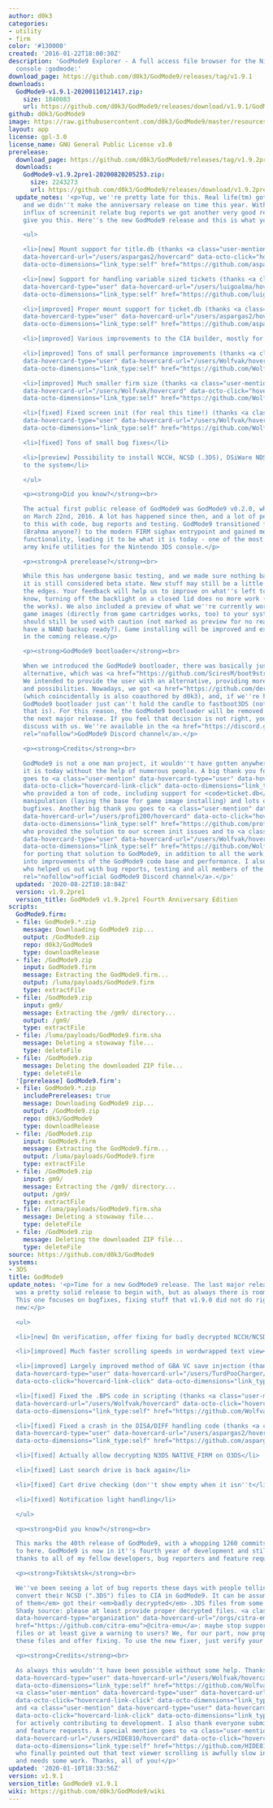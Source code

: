 ```yaml
---
author: d0k3
categories:
- utility
- firm
color: '#130000'
created: '2016-01-22T18:00:30Z'
description: 'GodMode9 Explorer - A full access file browser for the Nintendo 3DS
  console :godmode:'
download_page: https://github.com/d0k3/GodMode9/releases/tag/v1.9.1
downloads:
  GodMode9-v1.9.1-20200110121417.zip:
    size: 1840083
    url: https://github.com/d0k3/GodMode9/releases/download/v1.9.1/GodMode9-v1.9.1-20200110121417.zip
github: d0k3/GodMode9
image: https://raw.githubusercontent.com/d0k3/GodMode9/master/resources/logo.png
layout: app
license: gpl-3.0
license_name: GNU General Public License v3.0
prerelease:
  download_page: https://github.com/d0k3/GodMode9/releases/tag/v1.9.2pre1
  downloads:
    GodMode9-v1.9.2pre1-20200820205253.zip:
      size: 2243273
      url: https://github.com/d0k3/GodMode9/releases/download/v1.9.2pre1/GodMode9-v1.9.2pre1-20200820205253.zip
  update_notes: '<p>Yup, we''re pretty late for this. Real life(tm) got in the way,
    and we didn''t make the anniversary release on time this year. With the recent
    influx of screeninit relate bug reports we got another very good reason to finally
    give you this. Here''s the new GodMode9 release and this is what you get:</p>

    <ul>

    <li>[new] Mount support for title.db (thanks <a class="user-mention" data-hovercard-type="user"
    data-hovercard-url="/users/aspargas2/hovercard" data-octo-click="hovercard-link-click"
    data-octo-dimensions="link_type:self" href="https://github.com/aspargas2">@aspargas2</a>)</li>

    <li>[new] Support for handling variable sized tickets (thanks <a class="user-mention"
    data-hovercard-type="user" data-hovercard-url="/users/luigoalma/hovercard" data-octo-click="hovercard-link-click"
    data-octo-dimensions="link_type:self" href="https://github.com/luigoalma">@luigoalma</a>)</li>

    <li>[improved] Proper mount support for ticket.db (thanks <a class="user-mention"
    data-hovercard-type="user" data-hovercard-url="/users/aspargas2/hovercard" data-octo-click="hovercard-link-click"
    data-octo-dimensions="link_type:self" href="https://github.com/aspargas2">@aspargas2</a>)</li>

    <li>[improved] Various improvements to the CIA builder, mostly for CIA from NCSD</li>

    <li>[improved] Tons of small performance improvements (thanks <a class="user-mention"
    data-hovercard-type="user" data-hovercard-url="/users/Wolfvak/hovercard" data-octo-click="hovercard-link-click"
    data-octo-dimensions="link_type:self" href="https://github.com/Wolfvak">@Wolfvak</a>)</li>

    <li>[improved] Much smaller firm size (thanks <a class="user-mention" data-hovercard-type="user"
    data-hovercard-url="/users/Wolfvak/hovercard" data-octo-click="hovercard-link-click"
    data-octo-dimensions="link_type:self" href="https://github.com/Wolfvak">@Wolfvak</a>)</li>

    <li>[fixed] Fixed screen init (for real this time!) (thanks <a class="user-mention"
    data-hovercard-type="user" data-hovercard-url="/users/Wolfvak/hovercard" data-octo-click="hovercard-link-click"
    data-octo-dimensions="link_type:self" href="https://github.com/Wolfvak">@Wolfvak</a>)</li>

    <li>[fixed] Tons of small bug fixes</li>

    <li>[preview] Possibility to install NCCH, NCSD (.3DS), DSiWare NDS, CIA, NUS/CDN
    to the system</li>

    </ul>

    <p><strong>Did you know?</strong><br>

    The actual first public release of GodMode9 was GodMode9 v0.2.0, which was released
    on March 22nd, 2016. A lot has happened since then, and a lot of people contributed
    to this with code, bug reports and testing. GodMode9 transitioned from early entrypoints
    (Brahma anyone?) to the modern FIRM sighax entrypoint and gained more and more
    functionality, leading it to be what it is today - one of the most important swiss
    army knife utilities for the Nintendo 3DS console.</p>

    <p><strong>A prerelease?</strong><br>

    While this has undergone basic testing, and we made sure nothing bad will happen,
    it is still considered beta state. New stuff may still be a little rough around
    the edges. Your feedback will help us to improve on what''s left to do. We already
    know, turning off the backlight on a closed lid does no more work (a fix is in
    the works). We also included a preview of what we''re currently working on - installing
    game images (directly from game cartridges works, too) to your system. This feature
    should still be used with caution (not marked as preview for no reason, maybe
    have a NAND backup ready?). Game installing will be improved and extended upon
    in the coming release.</p>

    <p><strong>GodMode9 bootloader</strong><br>

    When we introduced the GodMode9 bootloader, there was basically just one other
    alternative, which was <a href="https://github.com/SciresM/boot9strap">boot9strap</a>.
    We intended to provide the user with an alternative, providing more customization
    and possibilities. Nowadays, we got <a href="https://github.com/derrekr/fastboot3DS">fastboot3ds</a>
    (which coincidentally is also coauthored by d0k3), and, if we''re honest, the
    GodMode9 bootloader just can''t hold the candle to fastboot3DS (not as a bootloader,
    that is). For this reason, the GodMode9 bootloader will be removed starting with
    the next major release. If you feel that decision is not right, you''re free to
    discuss with us. We''re available in the <a href="https://discord.gg/EGu6Qxw"
    rel="nofollow">GodMode9 Discord channel</a>.</p>

    <p><strong>Credits</strong><br>

    GodMode9 is not a one man project, it wouldn''t have gotten anywhere near what
    it is today without the help of numerous people. A big thank you for this release
    goes to <a class="user-mention" data-hovercard-type="user" data-hovercard-url="/users/aspargas2/hovercard"
    data-octo-click="hovercard-link-click" data-octo-dimensions="link_type:self" href="https://github.com/aspargas2">@aspargas2</a>,
    who provided a ton of code, including support for <code>ticket.db</code> and <code>title.db</code>
    manipulation (laying the base for game image installing) and lots of other, smaller
    bugfixes. Another big thank you goes to <a class="user-mention" data-hovercard-type="user"
    data-hovercard-url="/users/profi200/hovercard" data-octo-click="hovercard-link-click"
    data-octo-dimensions="link_type:self" href="https://github.com/profi200">@profi200</a>,
    who provided the solution to our screen init issues and to <a class="user-mention"
    data-hovercard-type="user" data-hovercard-url="/users/Wolfvak/hovercard" data-octo-click="hovercard-link-click"
    data-octo-dimensions="link_type:self" href="https://github.com/Wolfvak">@Wolfvak</a>,
    for porting that solution to GodMode9, in addition to all the work he''s putting
    into improvements of the GodMode9 code base and performance. I also thank everyone
    who helped us out with bug reports, testing and all members of the <a href="https://discord.gg/EGu6Qxw"
    rel="nofollow">official GodMode9 Discord channel</a>.</p>'
  updated: '2020-08-22T10:18:04Z'
  version: v1.9.2pre1
  version_title: GodMode9 v1.9.2pre1 Fourth Anniversary Edition
scripts:
  GodMode9.firm:
  - file: GodMode9.*.zip
    message: Downloading GodMode9 zip...
    output: /GodMode9.zip
    repo: d0k3/GodMode9
    type: downloadRelease
  - file: /GodMode9.zip
    input: GodMode9.firm
    message: Extracting the GodMode9.firm...
    output: /luma/payloads/GodMode9.firm
    type: extractFile
  - file: /GodMode9.zip
    input: gm9/
    message: Extracting the /gm9/ directory...
    output: /gm9/
    type: extractFile
  - file: /luma/payloads/GodMode9.firm.sha
    message: Deleting a stowaway file...
    type: deleteFile
  - file: /GodMode9.zip
    message: Deleting the downloaded ZIP file...
    type: deleteFile
  '[prerelease] GodMode9.firm':
  - file: GodMode9.*.zip
    includePrereleases: true
    message: Downloading GodMode9 zip...
    output: /GodMode9.zip
    repo: d0k3/GodMode9
    type: downloadRelease
  - file: /GodMode9.zip
    input: GodMode9.firm
    message: Extracting the GodMode9.firm...
    output: /luma/payloads/GodMode9.firm
    type: extractFile
  - file: /GodMode9.zip
    input: gm9/
    message: Extracting the /gm9/ directory...
    output: /gm9/
    type: extractFile
  - file: /luma/payloads/GodMode9.firm.sha
    message: Deleting a stowaway file...
    type: deleteFile
  - file: /GodMode9.zip
    message: Deleting the downloaded ZIP file...
    type: deleteFile
source: https://github.com/d0k3/GodMode9
systems:
- 3DS
title: GodMode9
update_notes: '<p>Time for a new GodMode9 release. The last major release, v1.9.0,
  was a pretty solid release to begin with, but as always there is room for improvement.
  This one focuses on bugfixes, fixing stuff that v1.9.0 did not do right. This is
  new:</p>

  <ul>

  <li>[new] On verification, offer fixing for badly decrypted NCCH/NCSD</li>

  <li>[improved] Much faster scrolling speeds in wordwrapped text view</li>

  <li>[improved] Largely improved method of GBA VC save injection (thanks <a class="user-mention"
  data-hovercard-type="user" data-hovercard-url="/users/TurdPooCharger/hovercard"
  data-octo-click="hovercard-link-click" data-octo-dimensions="link_type:self" href="https://github.com/TurdPooCharger">@TurdPooCharger</a>)</li>

  <li>[fixed] Fixed the .BPS code in scripting (thanks <a class="user-mention" data-hovercard-type="user"
  data-hovercard-url="/users/Wolfvak/hovercard" data-octo-click="hovercard-link-click"
  data-octo-dimensions="link_type:self" href="https://github.com/Wolfvak">@Wolfvak</a>)</li>

  <li>[fixed] Fixed a crash in the DISA/DIFF handling code (thanks <a class="user-mention"
  data-hovercard-type="user" data-hovercard-url="/users/aspargas2/hovercard" data-octo-click="hovercard-link-click"
  data-octo-dimensions="link_type:self" href="https://github.com/aspargas2">@aspargas2</a>)</li>

  <li>[fixed] Actually allow decrypting N3DS NATIVE_FIRM on O3DS</li>

  <li>[fixed] Last search drive is back again</li>

  <li>[fixed] Cart drive checking (don''t show empty when it isn''t</li>

  <li>[fixed] Notification light handling</li>

  </ul>

  <p><strong>Did you know?</strong><br>

  This marks the 40th release of GodMode9, with a whopping 1260 commits leading up
  to here. GodMode9 is now in it''s fourth year of development and still going strong,
  thanks to all of my fellow developers, bug reporters and feature requesters.</p>

  <p><strong>Tsktsktsk</strong><br>

  We''ve been seeing a lot of bug reports these days with people telling us they can''t
  convert their NCSD (".3DS") files to CIA in GodMode9. It can be assumed that <em>all
  of them</em> got their <em>badly decrypted</em> .3DS files from some shady source.
  Shady source: please at least provide proper decrypted files. <a class="user-mention"
  data-hovercard-type="organization" data-hovercard-url="/orgs/citra-emu/hovercard"
  href="https://github.com/citra-emu">@citra-emu</a>: maybe stop supporting these
  files or at least give a warning to users? We, for our part, now properly detect
  these files and offer fixing. To use the new fixer, just verify your files.</p>

  <p><strong>Credits</strong><br>

  As always this wouldn''t have been possible without some help. Thanks go to <a class="user-mention"
  data-hovercard-type="user" data-hovercard-url="/users/Wolfvak/hovercard" data-octo-click="hovercard-link-click"
  data-octo-dimensions="link_type:self" href="https://github.com/Wolfvak">@Wolfvak</a>,
  <a class="user-mention" data-hovercard-type="user" data-hovercard-url="/users/aspargas2/hovercard"
  data-octo-click="hovercard-link-click" data-octo-dimensions="link_type:self" href="https://github.com/aspargas2">@aspargas2</a>
  and <a class="user-mention" data-hovercard-type="user" data-hovercard-url="/users/TurdPooCharger/hovercard"
  data-octo-click="hovercard-link-click" data-octo-dimensions="link_type:self" href="https://github.com/TurdPooCharger">@TurdPooCharger</a>
  for actively contributing to development. I also thank everyone submitting bug reports
  and feature requests. A special mention goes to <a class="user-mention" data-hovercard-type="user"
  data-hovercard-url="/users/HIDE810/hovercard" data-octo-click="hovercard-link-click"
  data-octo-dimensions="link_type:self" href="https://github.com/HIDE810">@HIDE810</a>
  who finally pointed out that text viewer scrolling is awfully slow in some cases
  and needs some work. Thanks, all of you!</p>'
updated: '2020-01-10T18:33:56Z'
version: v1.9.1
version_title: GodMode9 v1.9.1
wiki: https://github.com/d0k3/GodMode9/wiki
---
```


